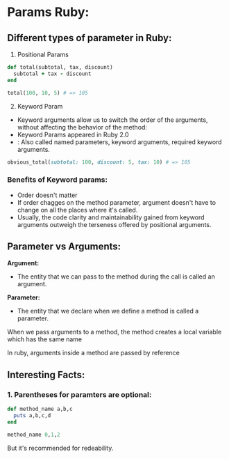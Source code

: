 # Params Ruby:

## Different types of parameter in Ruby:
1. Positional Params
```ruby
def total(subtotal, tax, discount)
  subtotal + tax - discount
end

total(100, 10, 5) # => 105
```

2. Keyword Param
  - Keyword arguments allow us to switch the order of the arguments, without affecting the behavior of the method:
  - Keyword Params appeared in Ruby 2.0
  - : Also called named parameters, keyword arguments, required keyword arguments.
```ruby
obvious_total(subtotal: 100, discount: 5, tax: 10) # => 105
```

### Benefits of Keyword params:
- Order doesn't matter
- If order chagges on the method parameter, argument doesn't have to change on all the places where it's called.
- Usually, the code clarity and maintainability gained from keyword arguments outweigh the terseness offered by positional arguments. 


## Parameter vs Arguments:
**Argument:**
- The entity that we can pass to the method during the call is called an argument.

**Parameter:**
- The entity that we declare when we define a method is called a parameter.

When we pass arguments to a method, the method creates a local variable which has the same name

In ruby, arguments inside a method are passed by reference

## Interesting Facts:

### 1. Parentheses for paramters are optional:


```ruby
def method_name a,b,c
  puts a,b,c,d 
end

method_name 0,1,2
```
But it's recommended for redeability.





